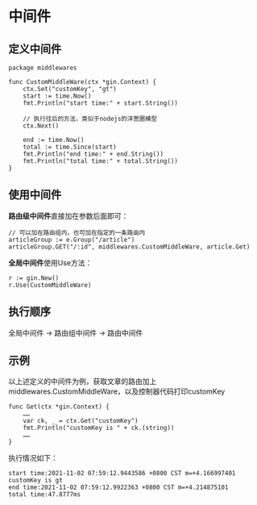 # 中间件
## 定义中间件
```
package middlewares

func CustomMiddleWare(ctx *gin.Context) {
	ctx.Set("customKey", "gt")
	start := time.Now()
	fmt.Println("start time:" + start.String())

    // 执行往后的方法，类似于nodejs的洋葱圈模型
	ctx.Next()

	end := time.Now()
	total := time.Since(start)
	fmt.Println("end time:" + end.String())
	fmt.Println("total time:" + total.String())
}
```

## 使用中间件
**路由级中间件**直接加在参数后面即可：
```
// 可以加在路由组内，也可加在指定的一条路由内
articleGroup := e.Group("/article")
articleGroup.GET("/:id", middlewares.CustomMiddleWare, article.Get)
```
**全局中间件**使用Use方法：
```
r := gin.New()
r.Use(CustomMiddleWare)
```

## 执行顺序
全局中间件 -> 路由组中间件 -> 路由中间件

## 示例
以上述定义的中间件为例，获取文章的路由加上middlewares.CustomMiddleWare，以及控制器代码打印customKey
```
func Get(ctx *gin.Context) {
	……
	var ck, _ = ctx.Get("customKey")
	fmt.Println("customKey is " + ck.(string))
	……
}
```
执行情况如下：
```
start time:2021-11-02 07:59:12.9443586 +0800 CST m=+4.166997401
customKey is gt
end time:2021-11-02 07:59:12.9922363 +0800 CST m=+4.214875101
total time:47.8777ms
```